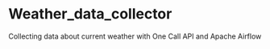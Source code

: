 # Weather_data_collector
Collecting data about current weather with One Call API and Apache Airflow
